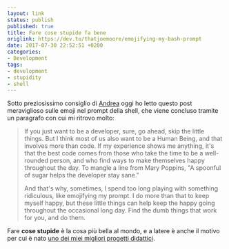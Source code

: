 ```yaml
---
layout: link
status: publish
published: true
title: Fare cose stupide fa bene
origlink: https://dev.to/thatjoemoore/emojifying-my-bash-prompt
date: 2017-07-30 22:52:51 +0200
categories:
- Development
tags:
- development
- stupidity
- shell
---
```


Sotto preziosissimo consiglio di [Andrea](https://andrealazzarotto.com/) oggi ho letto questo post meraviglioso sulle emoji nel prompt della shell, che viene concluso tramite un paragrafo con cui mi ritrovo molto:

> If you just want to be a developer, sure, go ahead, skip the little things. But I think most of us also want to be a Human Being, and that involves more than code. If my experience shows me anything, it's that the best code comes from those who take the time to be a well-rounded person, and who find ways to make themselves happy throughout the day. To mangle a line from Mary Poppins, "A spoonful of sugar helps the developer stay sane."
>
> And that's why, sometimes, I spend too long playing with something ridiculous, like emojifying my prompt. I do more than that to keep myself happy, but these little things can help keep the happy going throughout the occasional long day. Find the dumb things that work for you, and do them.

Fare **cose stupide** è la cosa più bella al mondo, e a latere è anche il motivo per cui è nato [uno dei miei migliori progetti didattici](https://github.com/dottorblaster/stocazzo).
